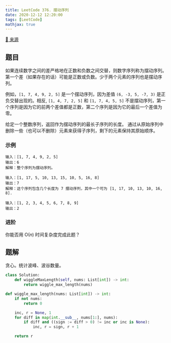 ```yaml
---
title: LeetCode 376. 摆动序列
date: 2020-12-12 12:20:00
tags: [LeetCode]
mathjax: true
---
```


[:link: 来源](https://leetcode-cn.com/problems/wiggle-subsequence/)

## 题目

如果连续数字之间的差严格地在正数和负数之间交替，则数字序列称为摆动序列。第一个差（如果存在的话）可能是正数或负数。少于两个元素的序列也是摆动序列。

例如，`[1, 7, 4, 9, 2, 5]` 是一个摆动序列，因为差值 `(6, -3, 5, -7, 3)` 是正负交替出现的。相反, `[1, 4, 7, 2, 5]` 和 `[1, 7, 4, 5, 5]` 不是摆动序列，第一个序列是因为它的前两个差值都是正数，第二个序列是因为它的最后一个差值为零。

给定一个整数序列，返回作为摆动序列的最长子序列的长度。 通过从原始序列中删除一些（也可以不删除）元素来获得子序列，剩下的元素保持其原始顺序。

### 示例

```raw
输入：[1, 7, 4, 9, 2, 5]
输出：6 
解释：整个序列为摆动序列。
```

```raw
输入：[1, 17, 5, 10, 13, 15, 10, 5, 16, 8]
输出：7
解释：这个序列包含几个长度为 7 摆动序列，其中一个可为 [1, 17, 10, 13, 10, 16, 8].
```

```raw
输入：[1, 2, 3, 4, 5, 6, 7, 8, 9]
输出：2
```

### 进阶

你能否用 $\mathrm{O}(n)$ 时间复杂度完成此题？

<!-- more -->

## 题解

贪心。统计波峰、波谷数量。

```python
class Solution:
    def wiggleMaxLength(self, nums: List[int]) -> int:
        return wiggle_max_length(nums)

def wiggle_max_length(nums: List[int]) -> int:
    if not nums:
        return 0

    inc, r = None, 1
    for diff in map(int.__sub__, nums[1:], nums):
        if diff and ((sign := diff > 0) != inc or inc is None):
            inc, r = sign, r + 1

    return r
```
